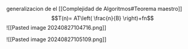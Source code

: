 generalizacion de el [[Complejidad de Algoritmos#Teorema maestro]]
$$T(n)= AT\left( \frac{n}{B} \right)+fn$$
![[Pasted image 20240827104716.png]]

![[Pasted image 20240827105109.png]]